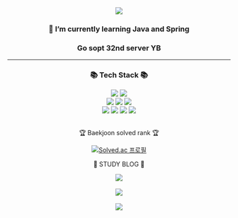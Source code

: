 <div align="center">
  <img src="https://capsule-render.vercel.app/api?type=waving&color=auto&height=200&section=header&text=Soohyun's%20github&fontSize=90" />
</div>
<div align="center">
  <h3> 🌱 I’m currently learning Java and Spring </h3>
  <h3> Go sopt 32nd server YB </h3>
<hr>
<!--
**sss4920/sss4920** is a ✨ _special_ ✨ repository because its `README.md` (this file) appears on your GitHub profile.
  -->
<div align=center>
	<h3>📚 Tech Stack 📚</h3>
</div>
<div align="center">
	<img src="https://img.shields.io/badge/Java-007396?style=flat&logo=Conda-Forge&logoColor=white" />
	<img src="https://img.shields.io/badge/Spring-6DB33F?style=flat&logo=Spring&logoColor=white" />
	<br>
	<img src="https://img.shields.io/badge/Oracle%20SQL-F80000?style=flat&logo=Oracle&logoColor=white" />
	<img src="https://img.shields.io/badge/MySQL-4479A1?style=flat&logo=MySQL&logoColor=white" />
	<img src="https://img.shields.io/badge/Linux-FCC624?style=flat&logo=Linux&logoColor=white" />
  <br>
  <img src="https://img.shields.io/badge/Django-092E20?style=flat&logo=Django&logoColor=white" />
  <img src="https://img.shields.io/badge/Python-3776AB?style=flat&logo=Python&logoColor=white" />
  <img src="https://img.shields.io/badge/OpenCV-5C3EE8?style=flat&logo=OpenCV&logoColor=white" />
  <img src="https://img.shields.io/badge/Google%20Colab-F9AB00?style=flat&logo=Google Colab&logoColor=white" /> 
</div>
  
<br>
<div align=center>
	<p>🏆 Baekjoon solved rank 🏆</p>
	
[![Solved.ac 프로필](http://mazassumnida.wtf/api/v2/generate_badge?boj=sss4920)](https://solved.ac/sss4920)
</div>
<div align=center>
	<p>🎨 STUDY BLOG 🎨</p>
</div>
<div align=center>
	<a href="https://blog.naver.com/sss4920">
		<img src="https://img.shields.io/badge/Blog-03C75A?style=flat&logo=Naver&logoColor=white" />
	</a>
	<br>
</div>
<br>
<div align=center>
	<img src="https://github-readme-stats.vercel.app/api/top-langs/?username=sss4920&layout=compact"><br><br>
  <img src="https://github-readme-stats.vercel.app/api?username=sss4920&show_icons=true">
</div>
